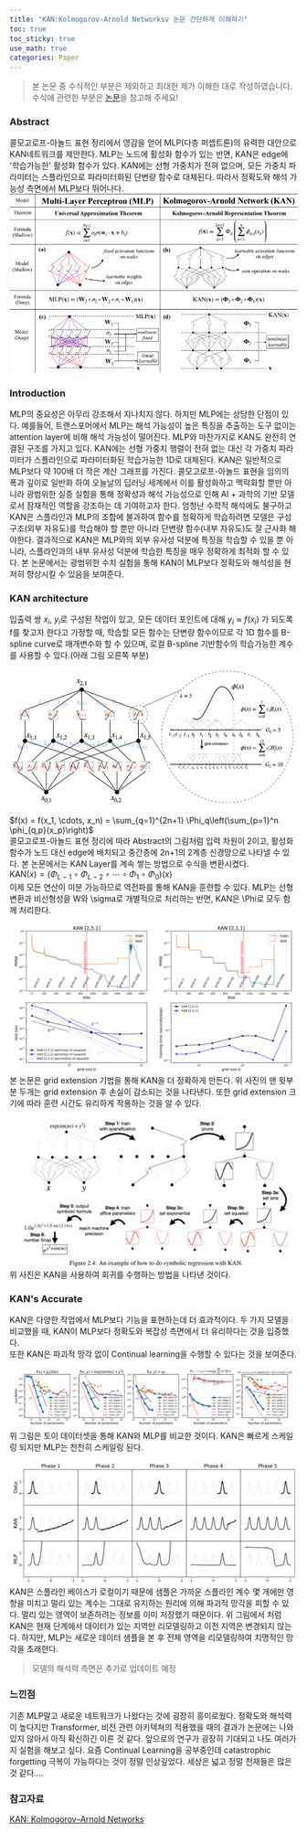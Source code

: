 ```yaml
---
title: "KAN:Kolmogorov-Arnold Networksv 논문 간단하게 이해하기"
toc: true
toc_sticky: true
use_math: true
categories: Paper
---
```


> 본 논문 중 수식적인 부분은 제외하고 최대한 제가 이해한 대로 작성하였습니다. 수식에 관련한 부분은 [논문](https://arxiv.org/pdf/2404.19756)을 참고해 주세요!

### Abstract
콜모고로프-아놀드 표현 정리에서 영감을 얻어 MLP(다층 퍼셉트론)의 유력한 대안으로 KAN네트워크를 제안한다. MLP는 노드에 활성화 함수가 있는 반면, 
KAN은 edge에 '학습가능한' 활성화 함수가 있다. KAN에는 선형 가중치가 전혀 없으며, 모든 가중치 파라미터는 스플라인으로 파라미터화된 단변량 함수로 대체된다.
따라서 정확도와 해석 가능성 측면에서 MLP보다 뛰어나다.
![img.png](/assets/images/kan/img.png)

### Introduction
MLP의 중요성은 아무리 강조해서 지나치지 않다. 하지만 MLP에는 상당한 단점이 있다. 예를들어, 트랜스포머에서 MLP는 해석 가능성이 높은 특징을 추출하는 도구 없이는 attention layer에
비해 해석 가능성이 떨어진다. MLP와 마찬가지로 KAN도 완전히 연결된 구조를 가지고 있다. KAN에는 선형 가중치 행렬이 전혀 없는 대신 각 가중치 파라미터가 스플라인으로 파라미터화된
학습가능한 1D로 대체된다. KAN은 일반적으로 MLP보다 약 100배 더 작은 계산 그래프를 가진다. 콜모고로프-아놀드 표현을 임의의 폭과 깊이로 일반화 하여 
오늘날의 딥러닝 세계에서 이를 활성화하고 맥락화할 뿐만 아니라 광범위한 실증 실험을 통해 정확성과 해석 가능성으로 인해 AI + 과학의 기반 모델로서 잠재적인 역할을 강조하는 데 기여하고자 한다.
엄청난 수학적 해석에도 불구하고 KAN은 스플라인과 MLP의 조합에 불과하여 함수를 정확하게 학습하려면 모델은 구성 구조(외부 자유도)를 학습해야 할 뿐만 아니라
단변량 함수(내부 자유도)도 잘 근사화 해야한다. 결과적으로 KAN은 MLP와의 외부 유사성 덕분에 특징을 학습할 수 있을 뿐 아니라, 스플라인과의 내부 유사성 덕분에 학습한 특징을
매우 정확하게 최적화 할 수 있다. 본 논문에서는 광범위한 수치 실험을 통해 KAN이 MLP보다 정확도와 해석성을 현저히 향상시킬 수 있음을 보여준다.

### KAN architecture
입출력 쌍 $x_i$, $y_i$로 구성된 작업이 있고, 모든 데이터 포인트에 대해 
$y_i\approx f(x_i)$ 가 되도록 f를 찾고자 한다고 가정할 때, 
학습할 모든 함수는 단변량 함수이므로 각 1D 함수를 B-spline curve로 매개변수화 할 수 있으며,
로컬 B-spline 기반함수의 학습가능한 계수를 사용할 수 있다.(아래 그림 오른쪽 부분)  
![img.png](/assets/images/kan/img_4.png)  

$f(x) = f(x_1, \cdots, x_n) = \sum_{q=1}^{2n+1} \Phi_q\left(\sum_{p=1}^n \phi_{q,p}(x_p)\right)$   
콜모고로프-아놀드 표현 정리에 따라 Abstract의 그림처럼 입력 차원이 2이고,
활성화 함수가 노드 대신 edge에 배치되고 중간층에 2n+1의 2계층 신경망으로 나타낼 수 있다.
본 논문에서는 KAN Layer를 계속 쌓는 방법으로 수식을 변환시켰다.  
$\text{KAN}(x) = (\Phi_{L-1} \circ \Phi_{L-2} \circ \cdots \circ \Phi_1 \circ \Phi_0)(x)$  
이제 모든 연산이 미분 가능하므로 역전파를 통해 KAN을 훈련할 수 있다.
MLP는 선형 변환과 비선형성을 W와 \sigma로 개별적으로 처리하는 반면, KAN은 \Phi로 모두 함께 처리한다.  

![img_2.png](/assets/images/kan/img_2.png)  
본 논문은 grid extension 기법을 통해 KAN을 더 정확하게 만든다. 위 사진의 맨 윗부분 두개는 grid extension 후 손실이 감소되는 것을 나타낸다.
또한 grid extension 크기에 따라 훈련 시간도 유리하게 작용하는 것을 알 수 있다.  


![img_1.png](/assets/images/kan/img_1.png)  
위 사진은 KAN을 사용하여 회귀를 수행하는 방법을 나타낸 것이다.  

### KAN's Accurate
KAN은 다양한 작업에서 MLP보다 기능을 표현하는데 더 효과적이다. 두 가지 모델을 비교했을 때, KAN이 MLP보다 정확도와 복잡성 측면에서 더 유리하다는 것을 입증했다.  
또한 KAN은 파괴적 망각 없이 Continual learning을 수행할 수 있다는 것을 보여준다.  

![img_3.png](/assets/images/kan/img_3.png)  
위 그림은 토이 데이터셋을 통해 KAN와 MLP를 비교한 것이다. KAN은 빠르게 스케일링 되지만 MLP는 천천히 스케일링 된다.  

![img_5.png](/assets/images/kan/img_5.png)  
KAN은 스플라인 베이스가 로컬이기 때문에 샘플은 가까운 스플라인 계수 몇 개에만 영향을 미치고 멀리 있는 계수는 그대로 유지하는 원리에 의해 파괴적 망각을 피할 수 있다.
멀리 있는 영역이 보존하려는 정보를 이미 저장했기 때문이다. 위 그림에서 처럼 KAN은 현재 단계에서 데이터가 있는 지역만 리모델링하고 이전 지역은 변경되지 않는다. 
하지만, MLP는 새로운 데이터 샘플을 본 후 전체 영역을 리모델링하여 치명적인 망각을 초래한다.  

> 모델의 해석력 측면은 추가로 업데이트 예정

### 느낀점
기존 MLP말고 새로운 네트워크가 나왔다는 것에 굉장히 흥미로웠다. 정확도와 해석력이 높다지만 Transformer, 비전 관련 아키텍쳐의 적용했을 때의 결과가
논문에는 나와있지 않아서 아직 확신하긴 이른 것 같다. 앞으로의 연구가 굉장히 기대되고 나도 여러가지 실험을 해보고 싶다. 요즘 Continual Learning을 공부중인데
catastrophic forgetting 극복이 가능하다는 것이 정말 인상깊었다. 세상은 넓고 정말 천재들은 많은 것 같다....

### 참고자료
[KAN: Kolmogorov–Arnold Networks](https://arxiv.org/pdf/2404.19756)
